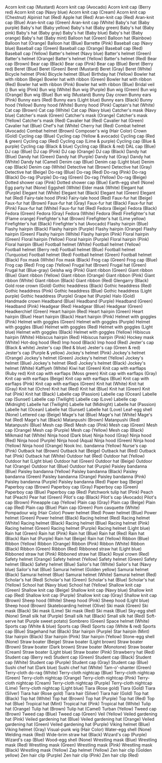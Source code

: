 Acorn knit cap (Mustard)
Acorn knit cap (Avocado)
Acorn knit cap (Berry red)
Acorn knit cap (Navy blue)
Acorn knit cap (Cream)
Acorn knit cap (Chestnut)
Alpinist hat (Red)
Apple hat (Red)
Aran-knit cap (Red)
Aran-knit cap (Blue)
Aran-knit cap (Green)
Aran-knit cap (White)
Baby's hat (Baby purple)
Baby's hat (Baby yellow)
Baby's hat (Baby green)
Baby's hat (Baby pink)
Baby's hat (Baby gray)
Baby's hat (Baby blue)
Baby's hat (Baby orange)
Baby's hat (Baby mint)
Balloon hat (Green)
Balloon hat (Rainbow)
Balloon hat (Orange)
Balloon hat (Blue)
Barrette (Pink)
Baseball cap (Navy blue)
Baseball cap (Green)
Baseball cap (Orange)
Baseball cap (Red)
Baseball cap (Yellow)
Batter's helmet (Navy blue)
Batter's helmet (Green)
Batter's helmet (Orange)
Batter's helmet (Yellow)
Batter's helmet (Red)
Bear cap (Brown)
Bear cap (Black)
Bear cap (Pink)
Bear cap (Blue)
Beret (Berry red)
Beret (Blue)
Beret (Green)
Beret (Mustard)
Beret (Gray)
Beret (White)
Bicycle helmet (Pink)
Bicycle helmet (Blue)
Birthday hat (Yellow)
Bowler hat with ribbon (Beige)
Bowler hat with ribbon (Green)
Bowler hat with ribbon (Red)
Bowler hat with ribbon (Pink)
Bowler hat with ribbon (Blue)
Bridal veil ()
Bun wig (Pink)
Bun wig (White)
Bun wig (Purple)
Bun wig (Green)
Bun wig (Orange)
Bun wig (Blue)
Bun wig (Mustard)
Bunny Day crown
Bunny ears (Pink)
Bunny ears (Red)
Bunny ears (Light blue)
Bunny ears (Black)
Bunny hood (Yellow)
Bunny hood (White)
Bunny hood (Pink)
Captain's hat (White)
Cat cap (Brown)
Cat cap (White)
Cat cap (Navy blue)
Catcher's mask (Navy blue)
Catcher's mask (Green)
Catcher's mask (Orange)
Catcher's mask (Yellow)
Catcher's mask (Red)
Cavalier hat (Red)
Cavalier hat (Green)
Cavalier hat (Blue)
Chef's hat (White)
Cherry hat (Red)
Combat helmet (Avocado)
Combat helmet (Brown)
Composer's wig (Hair Color)
Crown (Gold)
Cycling cap (Blue)
Cycling cap (Yellow & avocado)
Cycling cap (Red & green)
Cycling cap (Red)
Cycling cap (Lime & purple)
Cycling cap (Blue & purple)
Cycling cap (Black & blue)
Cycling cap (Black & red)
DAL cap (Blue)
DJ cap (Blue)
DJ cap (Pink)
DJ cap (Orange)
DJ cap (Black)
Dandy hat (Blue)
Dandy hat (Green)
Dandy hat (Purple)
Dandy hat (Gray)
Dandy hat (White)
Dandy hat (Camel)
Denim cap (Blue)
Denim cap (Light blue)
Denim cap (Black)
Denim cap (White)
Detective hat (Brown)
Detective hat (Gray)
Detective hat (Beige)
Do-rag (Blue)
Do-rag (Red)
Do-rag (Pink)
Do-rag (Black)
Do-rag (Purple)
Do-rag (Green)
Do-rag (Yellow)
Do-rag (Beige)
Dotted shower cap (Pink)
Dotted shower cap (Blue)
Earth-egg shell (None)
Egg party hat (None)
Eggshell (White)
Elder mask (White)
Elegant hat (Purple)
Elegant hat (White)
Elegant hat (Black)
Elegant hat (Green)
Elegant hat (Red)
Fairy-tale hood (Pink)
Fairy-tale hood (Red)
Faux-fur hat (Beige)
Faux-fur hat (Brown)
Faux-fur hat (Gray)
Faux-fur hat (Black)
Faux-fur hat (Pink)
Faux-fur hat (White)
Faux-fur hat (Red)
Fedora (Beige)
Fedora (Black)
Fedora (Green)
Fedora (Gray)
Fedora (White)
Fedora (Red)
Firefighter's hat (Flame orange)
Firefighter's hat (Brown)
Firefighter's hat (Lime yellow)
Firefighter's hat (Black)
Firefighter's hat (Avocado)
Flashy hairpin (Blue)
Flashy hairpin (Black)
Flashy hairpin (Purple)
Flashy hairpin (Orange)
Flashy hairpin (Green)
Flashy hairpin (White)
Flashy hairpin (Pink)
Floral hairpin (Green)
Floral hairpin (Yellow)
Floral hairpin (Purple)
Floral hairpin (Pink)
Floral hairpin (Blue)
Football helmet (White)
Football helmet (Yellow)
Football helmet (Berry red)
Football helmet (Blue)
Football helmet (Turquoise)
Football helmet (Red)
Football helmet (Green)
Football helmet (Black)
Fox mask (White)
Fox mask (Black)
Frog cap (Green)
Frog cap (Blue)
Frog cap (Red)
Frog cap (Yellow)
Frugal hat (Brown)
Frugal hat (Green)
Frugal hat (Blue-gray)
Geisha wig (Pink)
Giant ribbon (Green)
Giant ribbon (Blue)
Giant ribbon (Yellow)
Giant ribbon (Orange)
Giant ribbon (Pink)
Giant ribbon (White)
Giant ribbon (Black)
Giant ribbon (Red)
Glengarry (Black)
Gold rose crown (Gold)
Gothic headdress (Black)
Gothic headdress (Red)
Gothic headdress (Pink)
Gothic headdress (Blue)
Gothic headdress (Light purple)
Gothic headdress (Purple)
Grape hat (Purple)
Halo (Gold)
Handmade crown
Headband (Blue)
Headband (Purple)
Headband (Green)
Headband (Pink)
Headgear (Red)
Headgear (Blue)
Headgear (Green)
Headkerchief (Green)
Heart hairpin (Red)
Heart hairpin (Green)
Heart hairpin (Blue)
Heart hairpin (Black)
Heart hairpin (Pink)
Helmet with goggles (Pink)
Helmet with goggles (Green)
Helmet with goggles (Purple)
Helmet with goggles (Blue)
Helmet with goggles (Red)
Helmet with goggles (Light blue)
Helmet with goggles (Black)
Helmet with goggles (Yellow)
Hibiscus hairpin (White)
Hibiscus hairpin (Red)
Hibiscus hairpin (Pink)
Hockey mask (White)
Hot-dog hood (Red)
Imp hood (Black)
Imp hood (Red)
Jester's cap (Black & white)
Jester's cap (Red & blue)
Jester's cap (Green & red)
Jester's cap (Purple & yellow)
Jockey's helmet (Pink)
Jockey's helmet (Orange)
Jockey's helmet (Green)
Jockey's helmet (Yellow)
Jockey's helmet (Blue)
Jockey's helmet (Red)
Jockey's helmet (Black)
Jockey's helmet (White)
Kaffiyeh (White)
Kiwi hat (Green)
Knit cap with earflaps (Ruby red)
Knit cap with earflaps (Moss green)
Knit cap with earflaps (Gray)
Knit cap with earflaps (Beige)
Knit cap with earflaps (Blue)
Knit cap with earflaps (Pink)
Knit cap with earflaps (Green)
Knit hat (White)
Knit hat (Gray)
Knit hat (Ochre)
Knit hat (Red)
Knit hat (Blue)
Knit hat (Green)
Knit hat (Pink)
Knit hat (Black)
Labelle cap (Passion)
Labelle cap (Ocean)
Labelle cap (Sunset)
Labelle cap (Twilight)
Labelle cap (Love)
Labelle cap (Midnight)
Labelle hat (Twilight)
Labelle hat (Midnight)
Labelle hat (Passion)
Labelle hat (Ocean)
Labelle hat (Sunset)
Labelle hat (Love)
Leaf-egg shell (None)
Lettered cap (Beige)
Mage's hat (Blue)
Mage's hat (White)
Mage's hat (Red)
Mage's hat (Black)
Matanpushi (Brown)
Matanpushi (Red)
Matanpushi (Blue)
Mesh cap (Red)
Mesh cap (Pink)
Mesh cap (Green)
Mesh cap (Orange)
Mesh cap (Purple)
Mesh cap (Yellow)
Mesh cap (Black)
Milkmaid hat (White)
Ninja hood (Dark blue)
Ninja hood (Gray)
Ninja hood (Red)
Ninja hood (Purple)
Ninja hood (Aqua)
Ninja hood (Green)
Ninja hood (Yellow)
Ninja hood (Orange)
Nook Inc. bandanna (Yellow)
Nurse's cap (Pink)
Outback hat (Brown)
Outback hat (Beige)
Outback hat (Red)
Outback hat (Pink)
Outback hat (White)
Outdoor hat (Red)
Outdoor hat (Yellow)
Outdoor hat (Light blue)
Outdoor hat (Green)
Outdoor hat (Beige)
Outdoor hat (Orange)
Outdoor hat (Blue)
Outdoor hat (Purple)
Paisley bandanna (Blue)
Paisley bandanna (Yellow)
Paisley bandanna (Black)
Paisley bandanna (Green)
Paisley bandanna (Orange)
Paisley bandanna (Pink)
Paisley bandanna (Purple)
Paisley bandanna (Red)
Paper bag (Beige)
Paperboy cap (Brown)
Paperboy cap (Gray)
Paperboy cap (Green)
Paperboy cap (Blue)
Paperboy cap (Red)
Patchwork tulip hat (Pink)
Peach hat (Peach)
Pear hat (Green)
Pilot's cap (Black)
Pilot's cap (Avocado)
Pilot's cap (Brown)
Pineapple cap (Yellow)
Plain cap (Gray)
Plain cap (Beige)
Plain cap (Red)
Plain cap (Blue)
Plain cap (Green)
Pom casquette (White)
Pompadour wig (Hair Color)
Power helmet (Red)
Power helmet (Blue)
Power helmet (Green)
Power helmet (Black)
Racing helmet (Red)
Racing helmet (White)
Racing helmet (Black)
Racing helmet (Blue)
Racing helmet (Pink)
Racing helmet (Green)
Racing helmet (Purple)
Racing helmet (Light blue)
Rain hat (Green)
Rain hat (Pink)
Rain hat (Blue)
Rain hat (Red)
Rain hat (Black)
Rain hat (Purple)
Rain hat (Beige)
Rain hat (Yellow)
Ribbon (Blue)
Ribbon (Yellow)
Ribbon (Orange)
Ribbon (Pink)
Ribbon (White)
Ribbon (Black)
Ribbon (Green)
Ribbon (Red)
Ribboned straw hat (Light blue)
Ribboned straw hat (Pink)
Ribboned straw hat (Black)
Royal crown (Red)
Safety helmet (Orange)
Safety helmet (Yellow)
Safety helmet (Green)
Safety helmet (Black)
Safety helmet (Blue)
Sailor's hat (White)
Sailor's hat (Navy blue)
Sailor's hat (Blue)
Samurai helmet (Golden yellow)
Samurai helmet (Black)
Samurai helmet (Blue)
Samurai helmet (White)
Samurai helmet (Red)
Scholar's hat (Red)
Scholar's hat (Green)
Scholar's hat (Blue)
Scholar's hat (Yellow)
School hat (Navy blue)
School hat (Yellow)
Shallow knit cap (Green)
Shallow knit cap (Beige)
Shallow knit cap (Navy blue)
Shallow knit cap (Red)
Shallow knit cap (Purple)
Shallow knit cap (Gray)
Shallow knit cap (Brown)
Sheep hood (White)
Sheep hood (Pink)
Sheep hood (Light blue)
Sheep hood (Brown)
Skateboarding helmet (Olive)
Ski mask (Green)
Ski mask (Black)
Ski mask (Lime)
Ski mask (Red)
Ski mask (Blue)
Sky-egg shell (None)
Small silk hat (Purple)
Small silk hat (Black)
Small silk hat (Red)
Soft-serve hat (Purple sweet potato)
Sombrero (Green)
Space helmet (White)
Sports cap (White & blue)
Sports cap (Red)
Sports cap (White & red)
Sports cap (Blue)
Stagehand hat (Black)
Star hairpin (Purple)
Star hairpin (Mint)
Star hairpin (Black)
Star hairpin (Pink)
Star hairpin (Yellow)
Stone-egg shell (None)
Straw boater (Beige)
Straw boater (Light brown)
Straw boater (Brown)
Straw boater (Dark brown)
Straw boater (Monotone)
Straw boater (Cream)
Straw boater (Light blue)
Straw boater (Pink)
Strawberry hat (Red)
Student cap (Berry red)
Student cap (Green)
Student cap (Black)
Student cap (White)
Student cap (Purple)
Student cap (Gray)
Student cap (Blue)
Sushi chef hat (Dark blue)
Sushi chef hat (White)
Tam-o'-shanter (Green)
Terry-cloth do-rag (White)
Terry-cloth nightcap (Blue)
Terry-cloth nightcap (Green)
Terry-cloth nightcap (Orange)
Terry-cloth nightcap (Pink)
Terry-cloth nightcap (Cream)
Terry-cloth nightcap (Purple)
Terry-cloth nightcap (Lime)
Terry-cloth nightcap (Light blue)
Tiara (Rose gold)
Tiara (Gold)
Tiara (Silver)
Tiara hair (Rose gold)
Tiara hair (Silver)
Tiara hair (Gold)
Top hat (Black)
Top hat (White)
Top hat (Brown)
Top hat (Purple)
Top hat (Red)
Top hat (Blue)
Tropical hat (Mint)
Tropical hat (Pink)
Tropical hat (White)
Tulip hat (Orange)
Tulip hat (Brown)
Tulip hat (Camel)
Turban (Yellow)
Tweed cap (Brown)
Tweed cap (Blue)
Tweed cap (Green)
Veil (Yellow)
Veiled gardening hat (Pink)
Veiled gardening hat (Blue)
Veiled gardening hat (Orange)
Veiled gardening hat (Green)
Veiled gardening hat (Purple)
Viking helmet (Blue)
Viking helmet (Gray)
Visual-punk wig (Hair Color)
Water-egg shell (None)
Welding mask (Red)
Wide-brim straw hat (Black)
Wizard's cap (Purple)
Wizard's cap (Blue)
Wood-egg shell (None)
Wrestling mask (Blue)
Wrestling mask (Red)
Wrestling mask (Green)
Wrestling mask (Pink)
Wrestling mask (Black)
Wrestling mask (Yellow)
Zap helmet (Yellow)
Zen hair clip (Golden yellow)
Zen hair clip (Purple)
Zen hair clip (Pink)
Zen hair clip (Red)
